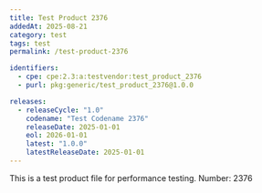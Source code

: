 ```yaml
---
title: Test Product 2376
addedAt: 2025-08-21
category: test
tags: test
permalink: /test-product-2376

identifiers:
  - cpe: cpe:2.3:a:testvendor:test_product_2376
  - purl: pkg:generic/test_product_2376@1.0.0

releases:
  - releaseCycle: "1.0"
    codename: "Test Codename 2376"
    releaseDate: 2025-01-01
    eol: 2026-01-01
    latest: "1.0.0"
    latestReleaseDate: 2025-01-01
---
```


This is a test product file for performance testing. Number: 2376
